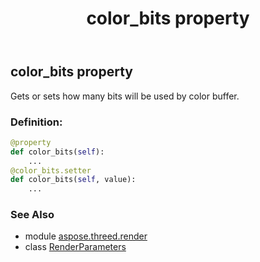 ﻿---
title: color_bits property
second_title: Aspose.3D for Python via .NET API References
description: 
type: docs
weight: 30
url: /python-net/aspose.threed.render/renderparameters/color_bits/
is_root: false
---

## color_bits property


Gets or sets how many bits will be used by color buffer.
### Definition:
```python
@property
def color_bits(self):
    ...
@color_bits.setter
def color_bits(self, value):
    ...
```

### See Also
* module [aspose.threed.render](../../)
* class [RenderParameters](/3d/python-net/aspose.threed.render/renderparameters)
